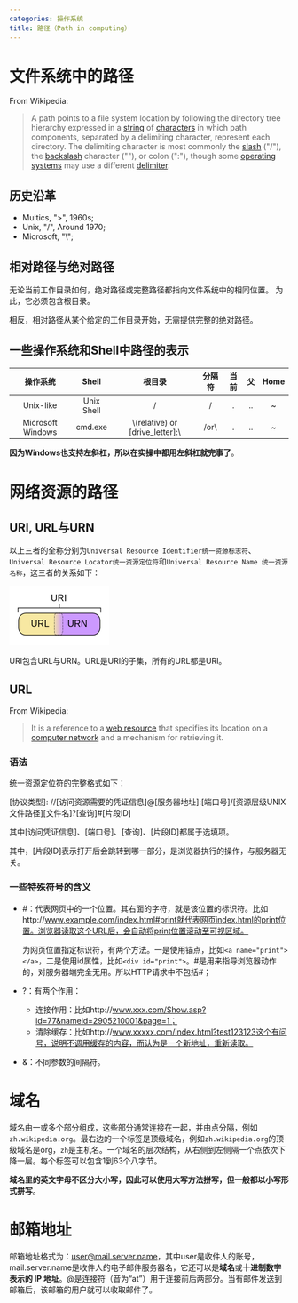 ```yaml
---
categories: 操作系统
title: 路径（Path in computing）
---
```


# 文件系统中的路径

From Wikipedia:

>  A path points to a file system location by following the directory tree hierarchy expressed in a [string](https://en.wikipedia.org/wiki/String_(computer_science)) of [characters](https://en.wikipedia.org/wiki/Character_(computing)) in which path components, separated by a delimiting character, represent each directory. The delimiting character is most commonly the [slash](https://en.wikipedia.org/wiki/Slash_(punctuation)) ("/"), the [backslash](https://en.wikipedia.org/wiki/Backslash) character ("\"), or colon (":"), though some [operating systems](https://en.wikipedia.org/wiki/Operating_system) may use a different [delimiter](https://en.wikipedia.org/wiki/Delimiter). 

## 历史沿革

- Multics, ">", 1960s;
- Unix, "/", Around 1970;
- Microsoft, "\\";

## 相对路径与绝对路径

无论当前工作目录如何，绝对路径或完整路径都指向文件系统中的相同位置。 为此，它必须包含根目录。

相反，相对路径从某个给定的工作目录开始，无需提供完整的绝对路径。

## 一些操作系统和Shell中路径的表示

|     操作系统      |   Shell    |              根目录              | 分隔符 | 当前 |  父  | Home |
| :---------------: | :--------: | :------------------------------: | :----: | :--: | :--: | :--: |
|     Unix-like     | Unix Shell |                /                 |   /    |  .   |  ..  |  ~   |
| Microsoft Windows |  cmd.exe   | \\(relative) or [drive_letter]:\ |  /or\  |  .   |  ..  |  ~   |

**因为Windows也支持左斜杠，所以在实操中都用左斜杠就完事了**。

# 网络资源的路径

## URI, URL与URN 

以上三者的全称分别为`Universal Resource Identifier统一资源标志符`、`Universal Resource Locator统一资源定位符`和`Universal Resource Name 统一资源名称`，这三者的关系如下：

![](../../img/UR.png)

URI包含URL与URN。URL是URI的子集，所有的URL都是URI。

## URL

From Wikipedia:

> It is a reference to a [web resource](https://en.wikipedia.org/wiki/Web_resource) that specifies its location on a [computer network](https://en.wikipedia.org/wiki/Computer_network) and a mechanism for retrieving it. 

### 语法

统一资源定位符的完整格式如下：

\[协议类型\]: //[访问资源需要的凭证信息]@[服务器地址]:[端口号]/[资源层级UNIX文件路径]\[文件名\]?[查询]#[片段ID]

其中[访问凭证信息]、[端口号]、[查询]、[片段ID]都属于选填项。

其中，[片段ID]表示打开后会跳转到哪一部分，是浏览器执行的操作，与服务器无关。

### 一些特殊符号的含义

- #：代表网页中的一个位置。其右面的字符，就是该位置的标识符。比如http://www.example.com/index.html#print就代表网页index.html的print位置。浏览器读取这个URL后，会自动将print位置滚动至可视区域。

  为网页位置指定标识符，有两个方法。一是使用锚点，比如`<a name="print"></a>`，二是使用id属性，比如`<div id="print">`。#是用来指导浏览器动作的，对服务器端完全无用。所以HTTP请求中不包括#；

- ?：有两个作用：

  - 连接作用：比如http://www.xxx.com/Show.asp?id=77&nameid=2905210001&page=1；
  - 清除缓存：比如http://www.xxxxx.com/index.html?test123123这个有问号，说明不调用缓存的内容，而认为是一个新地址，重新读取。

- &：不同参数的间隔符。

# 域名

域名由一或多个部分组成，这些部分通常连接在一起，并由点分隔，例如`zh.wikipedia.org`。最右边的一个标签是顶级域名，例如`zh.wikipedia.org`的顶级域名是org，`zh`是主机名。一个域名的层次结构，从右侧到左侧隔一个点依次下降一层。每个标签可以包含1到63个八字节。

**域名里的英文字母不区分大小写，因此可以使用大写方法拼写，但一般都以小写形式拼写**。

# 邮箱地址

邮箱地址格式为：user@mail.server.name，其中user是收件人的账号，mail.server.name是收件人的电子邮件服务器名，它还可以是**域名**或**十进制数字表示的 IP 地址**。@是连接符（音为“at”）用于连接前后两部分。当有邮件发送到邮箱后，该邮箱的用户就可以收取邮件了。

